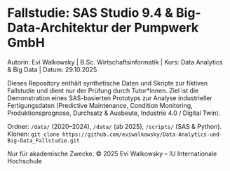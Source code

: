 # Fallstudie: SAS Studio 9.4 & Big-Data-Architektur der Pumpwerk GmbH

Autorin: Evi Walkowsky | B.Sc. Wirtschaftsinformatik | Kurs: Data Analytics & Big Data | Datum: 29.10.2025

Dieses Repository enthält synthetische Daten und Skripte zur fiktiven Fallstudie und dient nur der Prüfung durch Tutor*innen. Ziel ist die Demonstration eines SAS-basierten Prototyps zur Analyse industrieller Fertigungsdaten (Predictive Maintenance, Condition Monitoring, Produktionsprognose, Durchsatz & Ausbeute, Industrie 4.0 / Digital Twin).

Ordner: `/data/` (2020–2024), `/data/` (ab 2025), `/scripts/` (SAS & Python).  
Klonen: `git clone https://github.com/eviwalkowsky/Data-Analytics-und-Big-Data_Fallstudie.git`  

Nur für akademische Zwecke. © 2025 Evi Walkowsky – IU Internationale Hochschule
